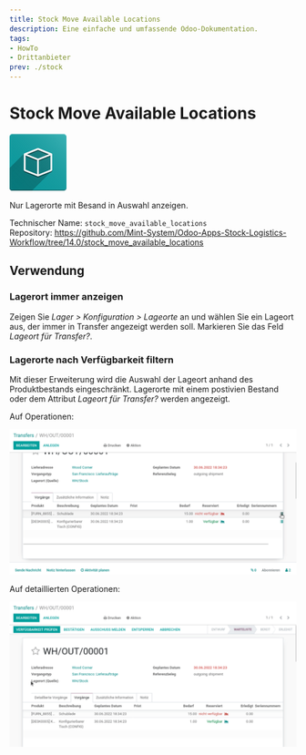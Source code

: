 ```yaml
---
title: Stock Move Available Locations
description: Eine einfache und umfassende Odoo-Dokumentation.
tags:
- HowTo
- Drittanbieter
prev: ./stock
---
```

# Stock Move Available Locations
![icon_oms_box](attachments/icon_oms_box.png)

Nur Lagerorte mit Besand in Auswahl anzeigen.

Technischer Name: `stock_move_available_locations`\
Repository: <https://github.com/Mint-System/Odoo-Apps-Stock-Logistics-Workflow/tree/14.0/stock_move_available_locations>

## Verwendung

### Lagerort immer anzeigen

Zeigen Sie *Lager > Konfiguration > Lageorte* an und wählen Sie ein Lageort aus, der immer in Transfer angezeigt werden soll. Markieren Sie das Feld *Lageort für Transfer?*.

### Lagerorte nach Verfügbarkeit filtern

Mit dieser Erweiterung wird die Auswahl der Lageort anhand des Produktbestands eingeschränkt. Lagerorte mit einem postivien Bestand oder dem Attribut *Lageort für Transfer?* werden angezeigt.

Auf Operationen:

![Stock Move Available Locations Operationen](attachments/Stock%20Move%20Available%20Locations%20Operationen.gif)

Auf detaillierten Operationen:

![Stock Move Available Locations](attachments/Stock%20Move%20Available%20Locations.gif)